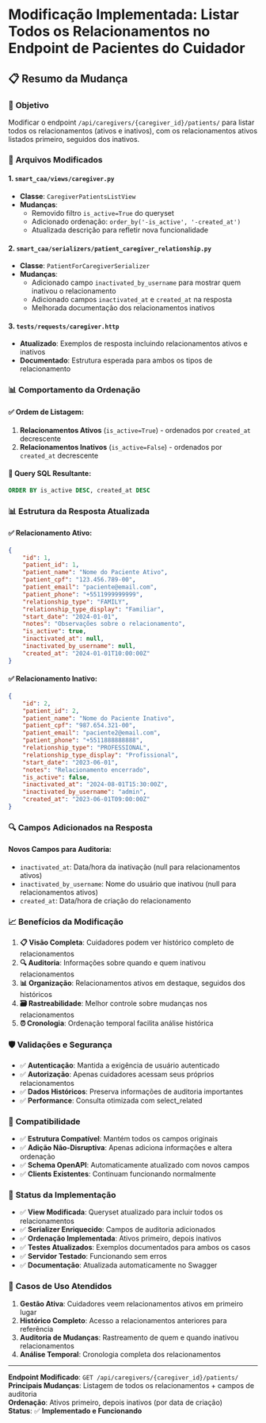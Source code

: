 # Modificação Implementada: Listar Todos os Relacionamentos no Endpoint de Pacientes do Cuidador

## 📋 **Resumo da Mudança**

### 🎯 **Objetivo**
Modificar o endpoint `/api/caregivers/{caregiver_id}/patients/` para listar todos os relacionamentos (ativos e inativos), com os relacionamentos ativos listados primeiro, seguidos dos inativos.

### 🔄 **Arquivos Modificados**

#### 1. `smart_caa/views/caregiver.py`
- **Classe**: `CaregiverPatientsListView`
- **Mudanças**:
  - Removido filtro `is_active=True` do queryset
  - Adicionado ordenação: `order_by('-is_active', '-created_at')`
  - Atualizada descrição para refletir nova funcionalidade

#### 2. `smart_caa/serializers/patient_caregiver_relationship.py`
- **Classe**: `PatientForCaregiverSerializer`
- **Mudanças**:
  - Adicionado campo `inactivated_by_username` para mostrar quem inativou o relacionamento
  - Adicionado campos `inactivated_at` e `created_at` na resposta
  - Melhorada documentação dos relacionamentos inativos

#### 3. `tests/requests/caregiver.http`
- **Atualizado**: Exemplos de resposta incluindo relacionamentos ativos e inativos
- **Documentado**: Estrutura esperada para ambos os tipos de relacionamento

### 📊 **Comportamento da Ordenação**

#### ✅ **Ordem de Listagem:**
1. **Relacionamentos Ativos** (`is_active=True`) - ordenados por `created_at` decrescente
2. **Relacionamentos Inativos** (`is_active=False`) - ordenados por `created_at` decrescente

#### 🔄 **Query SQL Resultante:**
```sql
ORDER BY is_active DESC, created_at DESC
```

### 📊 **Estrutura da Resposta Atualizada**

#### ✅ **Relacionamento Ativo:**
```json
{
    "id": 1,
    "patient_id": 1,
    "patient_name": "Nome do Paciente Ativo",
    "patient_cpf": "123.456.789-00",
    "patient_email": "paciente@email.com",
    "patient_phone": "+5511999999999",
    "relationship_type": "FAMILY",
    "relationship_type_display": "Familiar",
    "start_date": "2024-01-01",
    "notes": "Observações sobre o relacionamento",
    "is_active": true,
    "inactivated_at": null,
    "inactivated_by_username": null,
    "created_at": "2024-01-01T10:00:00Z"
}
```

#### ✅ **Relacionamento Inativo:**
```json
{
    "id": 2,
    "patient_id": 2,
    "patient_name": "Nome do Paciente Inativo",
    "patient_cpf": "987.654.321-00",
    "patient_email": "paciente2@email.com",
    "patient_phone": "+5511888888888",
    "relationship_type": "PROFESSIONAL",
    "relationship_type_display": "Profissional",
    "start_date": "2023-06-01",
    "notes": "Relacionamento encerrado",
    "is_active": false,
    "inactivated_at": "2024-08-01T15:30:00Z",
    "inactivated_by_username": "admin",
    "created_at": "2023-06-01T09:00:00Z"
}
```

### 🔍 **Campos Adicionados na Resposta**

#### **Novos Campos para Auditoria:**
- `inactivated_at`: Data/hora da inativação (null para relacionamentos ativos)
- `inactivated_by_username`: Nome do usuário que inativou (null para relacionamentos ativos)
- `created_at`: Data/hora de criação do relacionamento

### 📈 **Benefícios da Modificação**

1. **📋 Visão Completa**: Cuidadores podem ver histórico completo de relacionamentos
2. **🔍 Auditoria**: Informações sobre quando e quem inativou relacionamentos
3. **📊 Organização**: Relacionamentos ativos em destaque, seguidos dos históricos
4. **🗃️ Rastreabilidade**: Melhor controle sobre mudanças nos relacionamentos
5. **⏰ Cronologia**: Ordenação temporal facilita análise histórica

### 🛡️ **Validações e Segurança**

- ✅ **Autenticação**: Mantida a exigência de usuário autenticado
- ✅ **Autorização**: Apenas cuidadores acessam seus próprios relacionamentos
- ✅ **Dados Históricos**: Preserva informações de auditoria importantes
- ✅ **Performance**: Consulta otimizada com select_related

### 🌟 **Compatibilidade**

- ✅ **Estrutura Compatível**: Mantém todos os campos originais
- ✅ **Adição Não-Disruptiva**: Apenas adiciona informações e altera ordenação
- ✅ **Schema OpenAPI**: Automaticamente atualizado com novos campos
- ✅ **Clients Existentes**: Continuam funcionando normalmente

### 🚀 **Status da Implementação**

- ✅ **View Modificada**: Queryset atualizado para incluir todos os relacionamentos
- ✅ **Serializer Enriquecido**: Campos de auditoria adicionados
- ✅ **Ordenação Implementada**: Ativos primeiro, depois inativos
- ✅ **Testes Atualizados**: Exemplos documentados para ambos os casos
- ✅ **Servidor Testado**: Funcionando sem erros
- ✅ **Documentação**: Atualizada automaticamente no Swagger

### 🎯 **Casos de Uso Atendidos**

1. **Gestão Ativa**: Cuidadores veem relacionamentos ativos em primeiro lugar
2. **Histórico Completo**: Acesso a relacionamentos anteriores para referência
3. **Auditoria de Mudanças**: Rastreamento de quem e quando inativou relacionamentos
4. **Análise Temporal**: Cronologia completa dos relacionamentos

---

**Endpoint Modificado**: `GET /api/caregivers/{caregiver_id}/patients/`  
**Principais Mudanças**: Listagem de todos os relacionamentos + campos de auditoria  
**Ordenação**: Ativos primeiro, depois inativos (por data de criação)  
**Status**: ✅ **Implementado e Funcionando**
